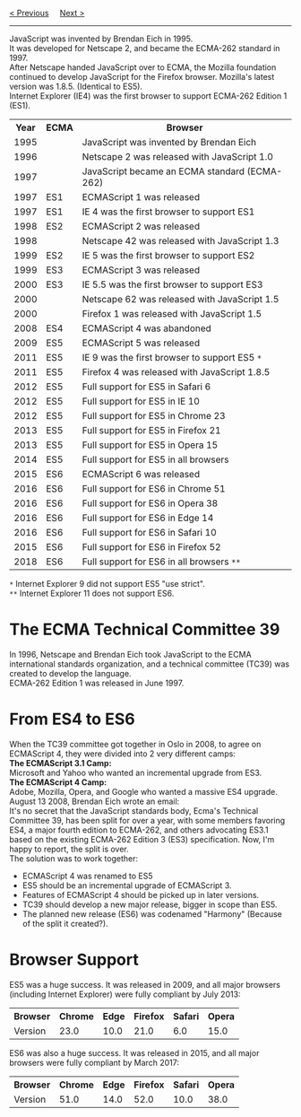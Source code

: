 <a href="/JS/Versions/EdgeAndIE.md">&lt; Previous</a>
&nbsp;&nbsp;&nbsp;
<a href="/JS/Objects/Definition.md">Next &gt;</a>
<hr>
JavaScript was invented by Brendan Eich in 1995.
<br>
It was developed for Netscape 2, and became the ECMA-262 standard in 1997.
<br>
After Netscape handed JavaScript over to ECMA, the Mozilla foundation continued to develop JavaScript for the Firefox browser. Mozilla's latest version was 1.8.5. (Identical to ES5).
<br>
Internet Explorer (IE4) was the first browser to support ECMA-262 Edition 1 (ES1).
<table class="ws-table-all">
  <tr>
    <th>Year</th>
    <th>ECMA</th><th>Browser</th>
  </tr>
  <tr>
    <td>1995</td>
    <td>&nbsp;</td>
    <td>JavaScript was invented by Brendan Eich</td>
  </tr>
  <tr>
    <td>1996</td>
    <td>&nbsp;</td>
    <td>Netscape 2 was released with JavaScript 1.0</td>
  </tr>
  <tr>
    <td>1997</td>
    <td>&nbsp;</td>
    <td>JavaScript became an ECMA standard (ECMA-262)</td>
  </tr>
  <tr>
    <td>1997</td>
    <td>ES1</td>
    <td>ECMAScript 1 was released</td>
  </tr>
  <tr>
    <td>1997</td>
    <td>ES1</td>
    <td>IE 4 was the first browser to support ES1</td>
  </tr>
  <tr>
    <td>1998</td>
    <td>ES2</td>
    <td>ECMAScript 2 was released</td>
  </tr>
  <tr>
    <td>1998</td>
    <td>&nbsp;</td>
    <td>Netscape 42 was released with JavaScript 1.3</td>
  </tr>
  <tr>
    <td>1999</td>
    <td>ES2</td>
    <td>IE 5 was the first browser to support ES2</td>
  </tr>
  <tr>
    <td>1999</td>
    <td>ES3</td>
    <td>ECMAScript 3 was released</td>
  </tr>
  <tr>
    <td>2000</td>
    <td>ES3</td>
    <td>IE 5.5 was the first browser to support ES3</td>
  </tr>
  <tr>
    <td>2000</td>
    <td>&nbsp;</td>
    <td>Netscape 62 was released with JavaScript 1.5</td>
  </tr>
  <tr>
    <td>2000</td>
    <td>&nbsp;</td>
    <td>Firefox 1 was released with JavaScript 1.5</td>
  </tr>
  <tr>
    <td>2008</td>
    <td>ES4</td>
    <td>ECMAScript 4 was abandoned</td>
  </tr>
  <tr>
    <td>2009</td>
    <td>ES5</td>
    <td>ECMAScript 5 was released</td>
  </tr>
  <tr>
    <td>2011</td>
    <td>ES5</td>
    <td>IE 9 was the first browser to support ES5 <code>*</code></td>
  </tr>
  <tr>
    <td>2011</td>
    <td>ES5</td>
    <td>Firefox 4 was released with JavaScript 1.8.5</td>
  </tr>
  <tr>
    <td>2012</td>
    <td>ES5</td>
    <td>Full support for ES5 in Safari 6</td>
  </tr>
  <tr>
    <td>2012</td>
    <td>ES5</td>
    <td>Full support for ES5 in IE 10</td>
  </tr>
  <tr>
    <td>2012</td>
    <td>ES5</td>
    <td>Full support for ES5 in Chrome 23</td>
  </tr>
  <tr>
    <td>2013</td>
    <td>ES5</td>
    <td>Full support for ES5 in Firefox 21</td>
  </tr>
  <tr>
    <td>2013</td>
    <td>ES5</td>
    <td>Full support for ES5 in Opera 15</td>
  </tr>
  <tr>
    <td>2014</td>
    <td>ES5</td>
    <td>Full support for ES5 in all browsers</td>
  </tr>
  <tr>
    <td>2015</td>
    <td>ES6</td>
    <td>ECMAScript 6 was released</td>
  </tr>
  <tr>
    <td>2016</td>
    <td>ES6</td>
    <td>Full support for ES6 in Chrome 51</td>
  </tr>
  <tr>
    <td>2016</td>
    <td>ES6</td>
    <td>Full support for ES6 in Opera 38</td>
  </tr>
  <tr>
    <td>2016</td>
    <td>ES6</td>
    <td>Full support for ES6 in Edge 14</td>
  </tr>
  <tr>
    <td>2016</td>
    <td>ES6</td>
    <td>Full support for ES6 in Safari 10</td>
  </tr>
  <tr>
    <td>2015</td>
    <td>ES6</td>
    <td>Full support for ES6 in Firefox 52</td>
  </tr>
  <tr>
    <td>2018</td>
    <td>ES6</td>
    <td>Full support for ES6 in all browsers <code>**</code></td>
  </tr>
</table>
<code>*</code> Internet Explorer 9 did not support ES5 "use strict".
<br>
<code>**</code> Internet Explorer 11 does not support ES6.
<h1>The ECMA Technical Committee 39</h1>
In 1996, Netscape and Brendan Eich took JavaScript to the ECMA international standards organization, and a technical committee (TC39) was created to develop the language.
<br>
ECMA-262 Edition 1 was released in June 1997.
<h1>From ES4 to ES6</h1>
When the TC39 committee got together in Oslo in 2008, to agree on ECMAScript 4, they were divided into 2 very different camps:
<br>
<b>The ECMAScript 3.1 Camp:</b>
<br>
Microsoft and Yahoo who wanted an incremental upgrade from ES3.
<br>
<b>The ECMAScript 4 Camp:</b>
<br>
Adobe, Mozilla, Opera, and Google who wanted a massive ES4 upgrade.
<br>
August 13 2008, Brendan Eich wrote an email:
<br>
It's no secret that the JavaScript standards body, Ecma's Technical Committee 39, has been split for over a year, with some members favoring ES4, a major fourth edition to ECMA-262, and others advocating ES3.1 based on the existing ECMA-262 Edition 3 (ES3) specification. Now, I'm happy to report, the split is over.
<br>
The solution was to work together:
<ul>
  <li>ECMAScript 4 was renamed to ES5</li>
  <li>ES5 should be an incremental upgrade of ECMAScript 3.</li>
  <li>Features of ECMAScript 4 should be picked up in later versions.</li>
  <li>TC39 should develop a new major release, bigger in scope than ES5.</li>
  <li>The planned new release (ES6) was codenamed "Harmony" (Because of the split it created?).</li>
</ul>
<h1>Browser Support</h1>
ES5 was a huge success. It was released in 2009, and all major browsers (including Internet Explorer) were fully compliant by July 2013:
<table class="ws-table-all notranslate">
  <tr>
    <th>Browser</th>
    <th>Chrome</th>
    <th>Edge</th>
    <th>Firefox</th>
    <th>Safari</th>
    <th>Opera</th>
  </tr>
  <tr>
    <td>Version</td>
    <td>23.0</td>
    <td>10.0</td>
    <td>21.0</td>
    <td>6.0</td>
    <td>15.0</td>
  </tr>
</table>
ES6 was also a huge success. It was released in 2015, and all major browsers were fully compliant by March 2017:
<table class="ws-table-all notranslate">
  <tr>
    <th>Browser</th>
    <th>Chrome</th>
    <th>Edge</th>
    <th>Firefox</th>
    <th>Safari</th>
    <th>Opera</th>
  </tr>
  <tr>
    <td>Version</td>
    <td>51.0</td>
    <td>14.0</td>
    <td>52.0</td>
    <td>10.0</td>
    <td>38.0</td>
  </tr>
</table>
